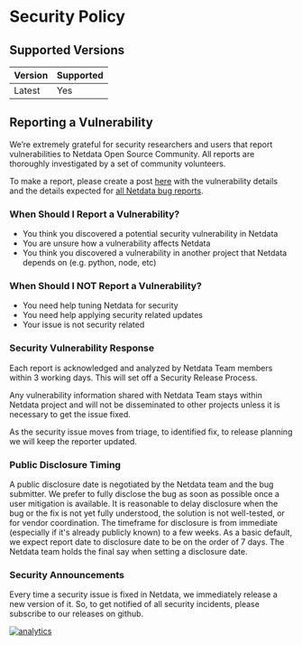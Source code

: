 # Security Policy

## Supported Versions

| Version | Supported |
|-------  | --------- |
| Latest  | Yes       |

## Reporting a Vulnerability

We’re extremely grateful for security researchers and users that report vulnerabilities to Netdata Open Source Community. All reports are thoroughly investigated by a set of community volunteers.

To make a report, please create a post [here](https://groups.google.com/a/netdata.cloud/forum/#!newtopic/security) with the vulnerability details and the details expected for [all Netdata bug reports](.github/ISSUE_TEMPLATE/bug_report.md).

### When Should I Report a Vulnerability?

-   You think you discovered a potential security vulnerability in Netdata
-   You are unsure how a vulnerability affects Netdata
-   You think you discovered a vulnerability in another project that Netdata depends on (e.g. python, node, etc)

### When Should I NOT Report a Vulnerability?

-   You need help tuning Netdata for security
-   You need help applying security related updates
-   Your issue is not security related

### Security Vulnerability Response

Each report is acknowledged and analyzed by Netdata Team members within 3 working days. This will set off a Security Release Process.

Any vulnerability information shared with Netdata Team stays within Netdata project and will not be disseminated to other projects unless it is necessary to get the issue fixed.

As the security issue moves from triage, to identified fix, to release planning we will keep the reporter updated.

### Public Disclosure Timing

A public disclosure date is negotiated by the Netdata team and the bug submitter. We prefer to fully disclose the bug as soon as possible once a user mitigation is available. It is reasonable to delay disclosure when the bug or the fix is not yet fully understood, the solution is not well-tested, or for vendor coordination. The timeframe for disclosure is from immediate (especially if it's already publicly known) to a few weeks. As a basic default, we expect report date to disclosure date to be on the order of 7 days. The Netdata team holds the final say when setting a disclosure date.

### Security Announcements

Every time a security issue is fixed in Netdata, we immediately release a new version of it. So, to get notified of all security incidents, please subscribe to our releases on github.

[![analytics](https://www.google-analytics.com/collect?v=1&aip=1&t=pageview&_s=1&ds=github&dr=https%3A%2F%2Fgithub.com%2Fnetdata%2Fnetdata&dl=https%3A%2F%2Fmy-netdata.io%2Fgithub%2Fdocs%2FSECURITY&_u=MAC~&cid=5792dfd7-8dc4-476b-af31-da2fdb9f93d2&tid=UA-64295674-3)](<>)
